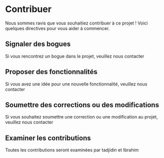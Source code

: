 # Contribuer

Nous sommes ravis que vous souhaitiez contribuer à ce projet ! Voici quelques directives pour vous aider à commencer.

## Signaler des bogues

Si vous rencontrez un bogue dans le projet, veuillez nous contacter

## Proposer des fonctionnalités

Si vous avez une idée pour une nouvelle fonctionnalité, veuillez nous contacter

## Soumettre des corrections ou des modifications

Si vous souhaitez soumettre une correction ou une modification au projet, veuillez nous contacter

## Examiner les contributions

Toutes les contributions seront examinées par tadjidin et Ibrahim


